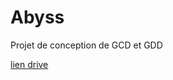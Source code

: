 # Abyss
Projet de conception de GCD et GDD

[lien drive](https://docs.google.com/document/d/1ugjRBQvLZMuKUUIUr-5t60UB0PNa6zRGm2_ylLIe8as/edit)
